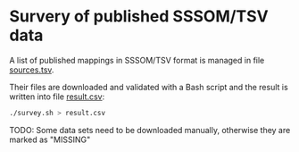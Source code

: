 # Survery of published SSSOM/TSV data

A list of published mappings in SSSOM/TSV format is managed in file [sources.tsv](sources.tsv).

Their files are downloaded and validated with a Bash script and the result is written into file [result.csv](result.csv):

~~~sh
./survey.sh > result.csv
~~~

TODO: Some data sets need to be downloaded manually, otherwise they are marked as "MISSING"
